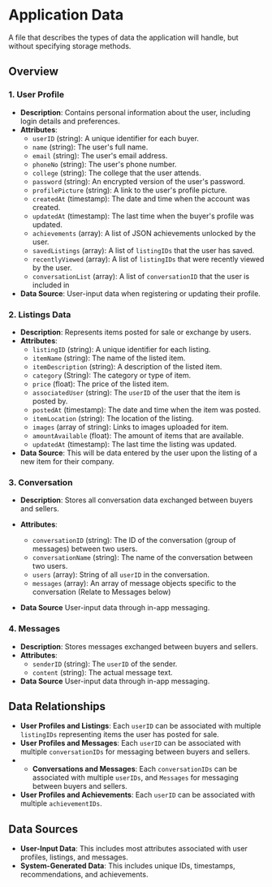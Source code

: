 # Application Data
A file that describes the types of data the application will handle, but without specifying storage methods.
## Overview
### 1. User Profile
- **Description**: Contains personal information about the user, including login details and preferences.
- **Attributes**:
    - `userID` (string): A unique identifier for each buyer.
    - `name` (string): The user's full name.
    - `email` (string): The user's email address.
    - `phoneNo` (string): The user's phone number.
    - `college` (string): The college that the user attends.
    - `password` (string): An encrypted version of the user's password.
    - `profilePicture` (string): A link to the user's profile picture.
    - `createdAt` (timestamp): The date and time when the account was created.
    - `updatedAt` (timestamp): The last time when the buyer's profile was updated.
    - `achievements` (array): A list of JSON achievements unlocked by the user.
    - `savedListings` (array): A list of `listingIDs` that the user has saved.
    - `recentlyViewed` (array): A list of `listingIDs` that were recently viewed by the user.
    - `conversationList` (array): A list of `conversationID` that the user is included in 
- **Data Source**: User-input data when registering or updating their profile.

### 2. Listings Data
- **Description**: Represents items posted for sale or exchange by users.
- **Attributes**:
    - `listingID` (string): A unique identifier for each listing.
    - `itemName` (string): The name of the listed item.
    - `itemDescription` (string): A description of the listed item.
    - `category` (String): The category or type of item.
    - `price` (float): The price of the listed item.
    - `associatedUser` (string): The `userID` of the user that the item is posted by.
    - `postedAt` (timestamp): The date and time when the item was posted.
    - `itemLocation` (string): The location of the listing.
    - `images` (array of string): Links to images uploaded for item.
    - `amountAvailable` (float): The amount of items that are available.
    - `updatedAt` (timestamp): The last time the listing was updated.
- **Data Source**: This will be data entered by the user upon the listing of a new item for their company.

### 3. Conversation
- **Description**: Stores all conversation data exchanged between buyers and sellers.
- **Attributes**:
    - `conversationID` (string): The ID of the conversation (group of messages) between two users.
    - `conversationName` (string): The name of the conversation between two users.
    - `users` (array): String of all `userID` in the conversation.
    - `messages` (array): An array of message objects specific to the conversation (Relate to Messages below)

- **Data Source** User-input data through in-app messaging.

### 4. Messages
- **Description**: Stores messages exchanged between buyers and sellers.
- **Attributes**:
    - `senderID` (string): The `userID` of the sender.
    - `content` (string): The actual message text.
- **Data Source** User-input data through in-app messaging.

## Data Relationships
- **User Profiles and Listings**: Each `userID` can be associated with multiple `listingIDs` representing items the user has posted for sale.
- **User Profiles and Messages**: Each `userID` can be associated with multiple `conversationIDs` for messaging between buyers and sellers.
- - **Conversations and Messages**: Each `conversationIDs` can be associated with multiple `userIDs`, and `Messages` for messaging between buyers and sellers.
- **User Profiles and Achievements**: Each `userID` can be associated with multiple `achievementIDs`.

## Data Sources
- **User-Input Data**: This includes most attributes associated with user profiles, listings, and messages.
- **System-Generated Data**: This includes unique IDs, timestamps, recommendations, and achievements.
